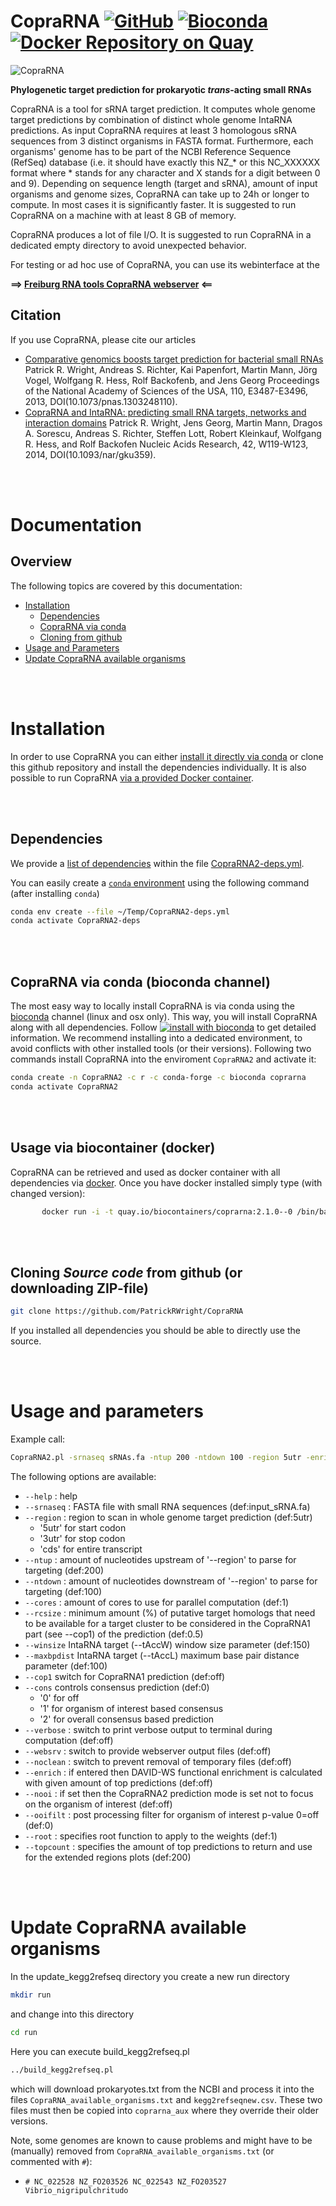 # CopraRNA [![GitHub](https://img.shields.io/github/tag/PatrickRWright/CopraRNA.svg)](https://github.com/PatrickRWright/CopraRNA/releases)  [![Bioconda](https://anaconda.org/bioconda/coprarna/badges/version.svg)](https://anaconda.org/bioconda/coprarna) [![Docker Repository on Quay](https://quay.io/repository/biocontainers/coprarna/status "Docker Repository on Quay")](https://quay.io/repository/biocontainers/coprarna)
![CopraRNA](https://raw.githubusercontent.com/PatrickRWright/CopraRNA/master/copra_sRNA.jpg "CopraRNA")

**Phylogenetic target prediction for prokaryotic *trans*-acting small RNAs**

CopraRNA is a tool for sRNA target prediction. It computes whole genome target predictions
by combination of distinct whole genome IntaRNA predictions. As input CopraRNA requires
at least 3 homologous sRNA sequences from 3 distinct organisms in FASTA format.
Furthermore, each organisms' genome has to be part of the NCBI Reference Sequence (RefSeq)
database (i.e. it should have exactly this NZ_* or this NC_XXXXXX format where * stands
for any character and X stands for a digit between 0 and 9). Depending on sequence length
(target and sRNA), amount of input organisms and genome sizes, CopraRNA can take up to 24h
or longer to compute. In most cases it is significantly faster. It is suggested to run CopraRNA
on a machine with at least 8 GB of memory.

CopraRNA produces a lot of file I/O. It is suggested to run CopraRNA in a dedicated
empty directory to avoid unexpected behavior.

For testing or ad hoc use of CopraRNA, you can use its webinterface at the

**==> [Freiburg RNA tools CopraRNA webserver](http://rna.informatik.uni-freiburg.de/CopraRNA/) <==**

## Citation
If you use CopraRNA, please cite our articles
- [Comparative genomics boosts target prediction for bacterial small RNAs](http://dx.doi.org/10.1073/pnas.1303248110)
  Patrick R. Wright, Andreas S. Richter, Kai Papenfort, Martin Mann, Jörg Vogel, Wolfgang R. Hess, Rolf Backofenb, and Jens Georg
  Proceedings of the National Academy of Sciences of the USA, 110, E3487-E3496, 2013, DOI(10.1073/pnas.1303248110).
- [CopraRNA and IntaRNA: predicting small RNA targets, networks and interaction domains](http://dx.doi.org/10.1093/nar/gku359)
  Patrick R. Wright, Jens Georg, Martin Mann, Dragos A. Sorescu, Andreas S. Richter, Steffen Lott, Robert Kleinkauf, Wolfgang R. Hess, and Rolf Backofen
  Nucleic Acids Research, 42, W119-W123, 2014, DOI(10.1093/nar/gku359).

<br /><br />
<a name="doc" />
# Documentation

## Overview

The following topics are covered by this documentation:

- [Installation](#install)
  - [Dependencies](#deps)
  - [CopraRNA via conda](#instconda)
  - [Cloning from github](#instgithub)
- [Usage and Parameters](#usage)
- [Update CopraRNA available organisms](#updateava)

<br /><br />
<a name="install" />
# Installation

In order to use CopraRNA you can either [install it directly via conda](#instconda) or
clone this github repository and install the dependencies individually. 
It is also possible to run CopraRNA [via a provided Docker container](#biocontainer).

<br /><br />
<a name="deps" />
## Dependencies

We provide a [list of dependencies](CopraRNA2-deps.yml) within the file [CopraRNA2-deps.yml](CopraRNA2-deps.yml).

You can easily create a [`conda` environment](https://docs.conda.io/projects/conda/en/latest/user-guide/tasks/manage-environments.html) using the following command (after installing `conda`)
```bash
conda env create --file ~/Temp/CopraRNA2-deps.yml
conda activate CopraRNA2-deps
```

<br /><br />
<a name="instconda" />
## CopraRNA via conda (bioconda channel)
The most easy way to locally install CopraRNA is via conda using the 
[bioconda](https://bioconda.github.io/recipes/coprarna/README.html) 
channel (linux and osx only). This way, you will install CopraRNA along
with all dependencies.
Follow
[![install with bioconda](https://img.shields.io/badge/install%20with-bioconda-brightgreen.svg?style=flat-square)](http://bioconda.github.io/recipes/coprarna/README.html)
to get detailed information. We recommend installing into a dedicated environment, to avoid conflicts with
other installed tools (or their versions). Following two commands install CopraRNA into the enviroment `CopraRNA2` and activate it:
```bash
conda create -n CopraRNA2 -c r -c conda-forge -c bioconda coprarna
conda activate CopraRNA2
```
<br /><br />
<a name="biocontainer" />

## Usage via biocontainer (docker)

CopraRNA can be retrieved and used as docker container with all dependencies via [docker](https://docs.docker.com/engine/installation/). Once you have docker installed simply type (with changed version):
```bash
       docker run -i -t quay.io/biocontainers/coprarna:2.1.0--0 /bin/bash
```
<br /><br />
<a name="instgithub" />

## Cloning *Source code* from github (or downloading ZIP-file)
```bash
git clone https://github.com/PatrickRWright/CopraRNA
```
If you installed all dependencies you should be able to directly use the source.

<br /><br />
<a name="usage" />
# Usage and parameters

Example call:
```bash
CopraRNA2.pl -srnaseq sRNAs.fa -ntup 200 -ntdown 100 -region 5utr -enrich 200 -topcount 200 -cores 4
```

The following options are available:

- `--help` : help
- `--srnaseq` : FASTA file with small RNA sequences (def:input_sRNA.fa)
- `--region` : region to scan in whole genome target prediction (def:5utr)
    - '5utr' for start codon
    - '3utr' for stop codon
    - 'cds' for entire transcript
- `--ntup` : amount of nucleotides upstream of '--region' to parse for targeting (def:200)
- `--ntdown` : amount of nucleotides downstream of '--region' to parse for targeting (def:100)
- `--cores` : amount of cores to use for parallel computation (def:1)
- `--rcsize` : minimum amount (%) of putative target homologs that need to be available for a target cluster 
               to be considered in the CopraRNA1 part (see --cop1) of the prediction (def:0.5)
- `--winsize`                 IntaRNA target (--tAccW) window size parameter (def:150)
- `--maxbpdist`               IntaRNA target (--tAccL) maximum base pair distance parameter (def:100)
- `--cop1`                    switch for CopraRNA1 prediction (def:off)
- `--cons`                    controls consensus prediction (def:0)
    - '0' for off
    - '1' for organism of interest based consensus
    - '2' for overall consensus based prediction
- `--verbose` : switch to print verbose output to terminal during computation (def:off)
- `--websrv` : switch to provide webserver output files (def:off)
- `--noclean` : switch to prevent removal of temporary files (def:off)
- `--enrich` : if entered then DAVID-WS functional enrichment is calculated with given amount of top predictions (def:off)
- `--nooi` : if set then the CopraRNA2 prediction mode is set not to focus on the organism of interest (def:off)
- `--ooifilt` : post processing filter for organism of interest p-value 0=off (def:0)
- `--root` : specifies root function to apply to the weights (def:1)
- `--topcount` : specifies the amount of top predictions to return and use for the extended regions plots (def:200)

<br /><br />
<a name="updateava" />
# Update CopraRNA available organisms

In the update_kegg2refseq directory you create a new run directory
```bash
mkdir run
```
and change into this directory
```bash
cd run 
```
Here you can execute build_kegg2refseq.pl 
```bash
../build_kegg2refseq.pl 
```
which will download prokaryotes.txt from the
NCBI and process it into the files `CopraRNA_available_organisms.txt` and `kegg2refseqnew.csv`.
These two files must then be copied into `coprarna_aux` where they override their older versions.

Note, some genomes are known to cause problems and might have to be (manually) removed from `CopraRNA_available_organisms.txt` (or commented with `#`):

- `# NC_022528 NZ_FO203526 NC_022543 NZ_FO203527    Vibrio_nigripulchritudo` 

